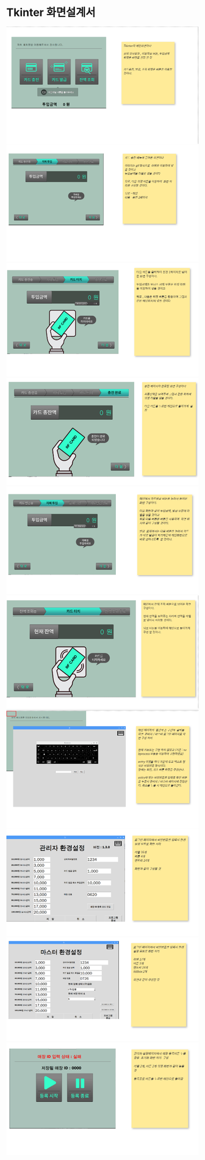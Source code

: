 # Tkinter 화면설계서

<img src="./design1.PNG">

<img src="./design2.PNG">

<img src="./design3.PNG">

<img src="./design4.PNG">

<img src="./design5.PNG">

<img src="./design6.PNG">

<img src="./design7.PNG">

<img src="./design8.PNG">

<img src="./design9.PNG">

<img src="./design10.PNG">